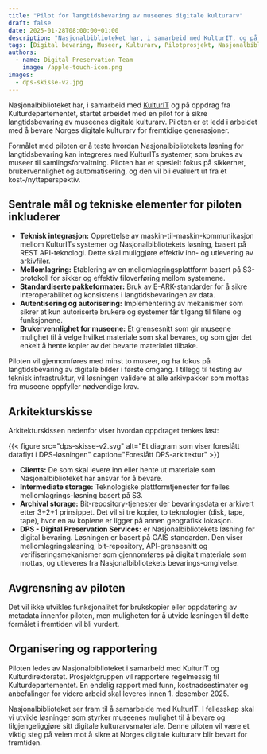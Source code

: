 ```yaml
---
title: "Pilot for langtidsbevaring av museenes digitale kulturarv"
draft: false
date: 2025-01-28T08:00:00+01:00
description: "Nasjonalbiblioteket har, i samarbeid med KulturIT, og på oppdrag fra Kulturdepartementet, startet arbeidet med en pilot for å sikre langtidsbevaring av museenes digitale kulturarv."
tags: [Digital bevaring, Museer, Kulturarv, Pilotprosjekt, Nasjonalbiblioteket, E-ARK, REST API, S3 mellomlagring, Digital Preservation Services, OAIS, KulturIT, Kulturdepartementet, Sikkerhet, Automatisering]
authors: 
  - name: Digital Preservation Team
    image: /apple-touch-icon.png
images: 
  - dps-skisse-v2.jpg
---
```

Nasjonalbiblioteket har, i samarbeid med [KulturIT](https://kulturit.org/) og på oppdrag fra Kulturdepartementet, startet arbeidet med en pilot for å sikre langtidsbevaring av museenes digitale kulturarv.
Piloten er et ledd i arbeidet med å bevare Norges digitale kulturarv for fremtidige generasjoner.

Formålet med piloten er å teste hvordan Nasjonalbibliotekets løsning for langtidsbevaring kan integreres med KulturITs systemer, som brukes av museer til samlingsforvaltning.
Piloten har et spesielt fokus på sikkerhet, brukervennlighet og automatisering, og den vil bli evaluert ut fra et kost-/nytteperspektiv.

## Sentrale mål og tekniske elementer for piloten inkluderer

- **Teknisk integrasjon:** Opprettelse av maskin-til-maskin-kommunikasjon mellom KulturITs systemer og Nasjonalbibliotekets løsning, basert på REST API-teknologi.
Dette skal muliggjøre effektiv inn- og utlevering av arkivfiler.
- **Mellomlagring:** Etablering av en mellomlagringsplattform basert på S3-protokoll for sikker og effektiv filoverføring mellom systemene.
- **Standardiserte pakkeformater:** Bruk av E-ARK-standarder for å sikre interoperabilitet og konsistens i langtidsbevaringen av data.
- **Autentisering og autorisering:** Implementering av mekanismer som sikrer at kun autoriserte brukere og systemer får tilgang til filene og funksjonene.
- **Brukervennlighet for museene:** Et grensesnitt som gir museene mulighet til å velge hvilket materiale som skal bevares, og som gjør det enkelt å hente kopier av det bevarte materialet tilbake.

Piloten vil gjennomføres med minst to museer, og ha fokus på langtidsbevaring av digitale bilder i første omgang.
I tillegg til testing av teknisk infrastruktur, vil løsningen validere at alle arkivpakker som mottas fra museene oppfyller nødvendige krav.

## Arkitekturskisse

Arkitekturskissen nedenfor viser hvordan oppdraget tenkes løst:

{{< figure src="dps-skisse-v2.svg" alt="Et diagram som viser foreslått dataflyt i DPS-løsningen" caption="Foreslått DPS-arkitektur" >}}

- **Clients:** De som skal levere inn eller hente ut materiale som Nasjonalbiblioteket har ansvar for å bevare.
- **Intermediate storage:** Teknologiske plattformtjenester for felles mellomlagrings-løsning basert på S3.
- **Archival storage:** Bit-repository-tjenester der bevaringsdata er arkivert etter 3+2+1 prinsippet.
Det vil si tre kopier, to teknologier (disk, tape, tape), hvor en av kopiene er ligger på annen geografisk lokasjon.
- **DPS - Digital Preservation Services:** er Nasjonalbibliotekets løsning for digital bevaring. Løsningen er basert på OAIS standarden.
Den viser mellomlagringsløsning, bit-repository, API-grensesnitt og verifiseringsmekanismer som gjennomføres på digitalt materiale som mottas, og utleveres fra Nasjonalbibliotekets bevarings-omgivelse.

## Avgrensning av piloten

Det vil ikke utvikles funksjonalitet for brukskopier eller oppdatering av metadata innenfor piloten, men muligheten for å utvide løsningen til dette formålet i fremtiden vil bli vurdert.

## Organisering og rapportering

Piloten ledes av Nasjonalbiblioteket i samarbeid med KulturIT og Kulturdirektoratet.
Prosjektgruppen vil rapportere regelmessig til Kulturdepartementet.
En endelig rapport med funn, kostnadsestimater og anbefalinger for videre arbeid skal leveres innen 1. desember 2025.

Nasjonalbiblioteket ser fram til å samarbeide med KulturIT.
I fellesskap skal vi utvikle løsninger som styrker museenes mulighet til å bevare og tilgjengeliggjøre sitt digitale kulturarvsmateriale.
Denne piloten vil være et viktig steg på veien mot å sikre at Norges digitale kulturarv blir bevart for fremtiden.
